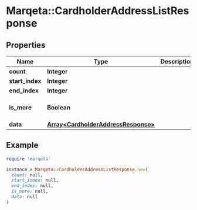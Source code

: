 # Marqeta::CardholderAddressListResponse

## Properties

| Name | Type | Description | Notes |
| ---- | ---- | ----------- | ----- |
| **count** | **Integer** |  | [optional] |
| **start_index** | **Integer** |  | [optional] |
| **end_index** | **Integer** |  | [optional] |
| **is_more** | **Boolean** |  | [optional][default to false] |
| **data** | [**Array&lt;CardholderAddressResponse&gt;**](CardholderAddressResponse.md) |  | [optional] |

## Example

```ruby
require 'marqeta'

instance = Marqeta::CardholderAddressListResponse.new(
  count: null,
  start_index: null,
  end_index: null,
  is_more: null,
  data: null
)
```

